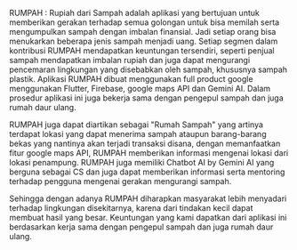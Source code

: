 RUMPAH : Rupiah dari Sampah adalah aplikasi yang bertujuan untuk memberikan gerakan terhadap semua golongan untuk bisa memilah serta mengumpulkan sampah dengan imbalan finansial. Jadi setiap orang bisa menukarkan beberapa jenis sampah menjadi uang. Setiap segmen dalam kontribusi RUMPAH mendapatkan keuntungan tersendiri, seperti penjual sampah mendapatkan imbalan rupiah dan juga dapat mengurangi pencemaran lingkungan yang disebabkan oleh sampah, khususnya sampah plastik. Aplikasi RUMPAH dibuat menggunakan full product google menggunakan Flutter, Firebase, google maps API dan Gemini AI. Dalam prosedur aplikasi ini juga bekerja sama dengan pengepul sampah dan juga rumah daur ulang. 

RUMPAH juga dapat diartikan sebagai "Rumah Sampah" yang artinya terdapat lokasi yang dapat menerima sampah ataupun barang-barang bekas yang nantinya akan terjadi transaksi disana, dengan memanfaatkan fitur google maps API, RUMPAH memberikan informasi mengenai lokasi dari lokasi penampung. RUMPAH juga memiliki Chatbot AI by Gemini AI yang berguna sebagai CS dan juga dapat memberikan informasi serta mentoring terhadap pengguna mengenai gerakan mengurangi sampah.

Sehingga dengan adanya RUMPAH diharapkan masyarakat lebih menyadari terhadap lingkungan disekitarnya, karena dari tindakan kecil dapat membuat hasil yang besar. Keuntungan yang kami dapatkan dari aplikasi ini berdasarkan kerja sama dengan pengepul sampah dan juga rumah daur ulang. 
